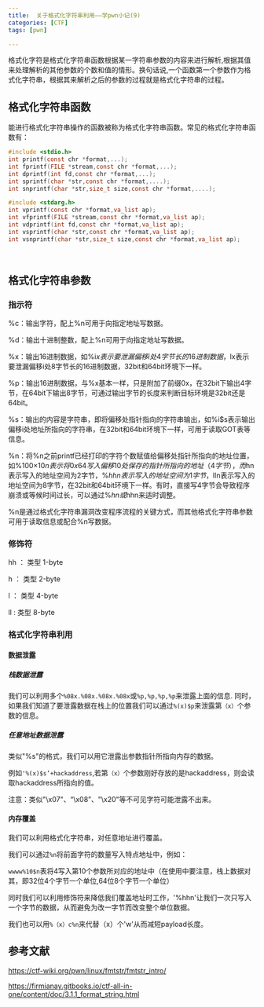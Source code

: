 ```yaml
---
title:  关于格式化字符串利用——学pwn小记(9)
categories: [CTF]
tags: [pwn]

---
```


格式化字符是格式化字符串函数根据某一字符串参数的内容来进行解析,根据其值来处理解析的其他参数的个数和值的情形。换句话说,一个函数第一个参数作为格式化字符串，根据其来解析之后的参数的过程就是格式化字符串的过程。<!-- more -->

## 格式化字符串函数

能进行格式化字符串操作的函数被称为格式化字符串函数。常见的格式化字符串函数有：

```c
#include <stdio.h>
int printf(const chr *format,...);
int fprintf(FILE *stream,const chr *format,...);
int dprintf(int fd,const chr *format,...);
int sprintf(char *str,const chr *format,....);
int snprintf(char *str,size_t size,const chr *format,....);  

#include <stdarg.h>
int vprintf(const chr *format,va_list ap);
int vfprintf(FILE *stream,const chr *format,va_list ap);
int vdprintf(int fd,const chr *format,va_list ap);
int vsprintf(char *str,const chr *format,va_list ap);
int vsnprintf(char *str,size_t size,const chr *format,va_list ap);  
    
 
```

## 格式化字符串参数

### 指示符

%c：输出字符，配上%n可用于向指定地址写数据。

%d：输出十进制整数，配上%n可用于向指定地址写数据。

%x：输出16进制数据，如%i$x表示要泄漏偏移i处4字节长的16进制数据，%i$lx表示要泄漏偏移i处8字节长的16进制数据，32bit和64bit环境下一样。

%p：输出16进制数据，与%x基本一样，只是附加了前缀0x，在32bit下输出4字节，在64bit下输出8字节，可通过输出字节的长度来判断目标环境是32bit还是64bit。

%s：输出的内容是字符串，即将偏移处指针指向的字符串输出，如%i$s表示输出偏移i处地址所指向的字符串，在32bit和64bit环境下一样，可用于读取GOT表等信息。

%n：将%n之前printf已经打印的字符个数赋值给偏移处指针所指向的地址位置，如%100×10$n表示将0x64写入偏移10处保存的指针所指向的地址（4字节），而%$hn表示写入的地址空间为2字节，%$hhn表示写入的地址空间为1字节，%$lln表示写入的地址空间为8字节，在32bit和64bit环境下一样。有时，直接写4字节会导致程序崩溃或等候时间过长，可以通过%$hn或%$hhn来适时调整。

%n是通过格式化字符串漏洞改变程序流程的关键方式，而其他格式化字符串参数可用于读取信息或配合%n写数据。

### 修饰符

hh ： 类型  1-byte

h   ： 类型  2-byte

l    ： 类型  4-byte

ll    :   类型  8-byte


### 格式化字符串利用

#### 数据泄露

##### 栈数据泄露

我们可以利用多个`%08x.%08x.%08x.%08x`或`%p,%p,%p,%p`来泄露上面的信息.
		同时，如果我们知道了要泄露数据在栈上的位置我们可以通过`%(x)$p`来泄露第`（x）`个参数的信息。

##### 任意地址数据泄露 

类似"%s"的格式，我们可以用它泄露出参数指针所指向内存的数据。

例如`'%(x)$s’+hackaddress`,若第`（x）`个参数刚好存放的是hackaddress，则会读取hackaddress所指向的值。



注意：类似"\x07"、“\x08”、"\x20"等不可见字符可能泄露不出来。

#### 内存覆盖

我们可以利用格式化字符串，对任意地址进行覆盖。

我们可以通过`%n`将前面字符的数量写入特点地址中，例如：

`wwww%10$n`表将4写入第10个参数所对应的地址中（在使用中要注意，栈上数据对其，即32位4个字节一个单位,64位8个字节一个单位）

同时我们可以利用修饰符来降低我们覆盖地址时工作，'%hhn'让我们一次只写入一个字节的数据，从而避免为改一字节而改变整个单位数据。

我们也可以用`%（x）c%n`来代替（x）个'w'从而减短payload长度。



## 参考文献



https://ctf-wiki.org/pwn/linux/fmtstr/fmtstr_intro/

https://firmianay.gitbooks.io/ctf-all-in-one/content/doc/3.1.1_format_string.html